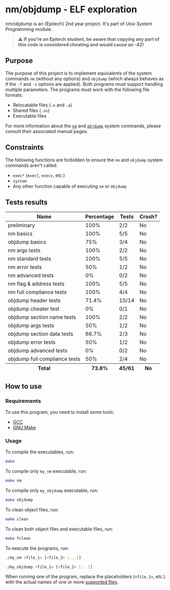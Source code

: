 # nm/objdump - ELF exploration

nm/objdump is an {Epitech} 2nd year project. It's part of *Unix System Programming* module.

> **⚠️ If you're an Epitech student, be aware that copying any part of this code is considered cheating and would cause an -42!**

## Purpose

The purpose of this project is to implement equivalents of the system commands `nm` (without any options) and `objdump` (which always behaves as if the `-f` and `-s` options are applied). Both programs must support handling multiple parameters. The programs must work with the following file formats:
- Relocatable files (`.o` and `.a`)
- Shared files (`.so`)
- Executable files

For more information about the [`nm`](https://man7.org/linux/man-pages/man1/nm.1.html) and [`objdump`](https://man7.org/linux/man-pages/man1/objdump.1.html) system commands, please consult their associated manual pages.

## Constraints

The following functions are forbidden to ensure the `nm` and `objdump` system commands aren't called:
- `exec*` (`execl`, `execv`, etc.)
- `system`
- Any other function capable of executing `nm` or `objdump`

## Tests results

<table>
  <thead>
    <tr>
      <th>Name</th>
      <th>Percentage</th>
      <th>Tests</th>
      <th>Crash?</th>
    </tr>
  </thead>
  <tbody>
    <tr>
      <td>preliminary</td>
      <td>100%</td>
      <td>2/2</td>
      <td>No</td>
    </tr>
    <tr>
      <td>nm basics</td>
      <td>100%</td>
      <td>5/5</td>
      <td>No</td>
    </tr>
    <tr>
      <td>objdump basics</td>
      <td>75%</td>
      <td>3/4</td>
      <td>No</td>
    </tr>
    <tr>
      <td>nm args tests</td>
      <td>100%</td>
      <td>2/2</td>
      <td>No</td>
    </tr>
    <tr>
      <td>nm standard tests</td>
      <td>100%</td>
      <td>5/5</td>
      <td>No</td>
    </tr>
    <tr>
      <td>nm error tests</td>
      <td>50%</td>
      <td>1/2</td>
      <td>No</td>
    </tr>
    <tr>
      <td>nm advanced tests</td>
      <td>0%</td>
      <td>0/2</td>
      <td>No</td>
    </tr>
    <tr>
      <td>nm flag & address tests</td>
      <td>100%</td>
      <td>5/5</td>
      <td>No</td>
    </tr>
    <tr>
      <td>nm full compliance tests</td>
      <td>100%</td>
      <td>4/4</td>
      <td>No</td>
    </tr>
    <tr>
      <td>objdump header tests</td>
      <td>71.4%</td>
      <td>10/14</td>
      <td>No</td>
    </tr>
    <tr>
      <td>objdump cheater test</td>
      <td>0%</td>
      <td>0/1</td>
      <td>No</td>
    </tr>
    <tr>
      <td>objdump section name tests</td>
      <td>100%</td>
      <td>2/2</td>
      <td>No</td>
    </tr>
    <tr>
      <td>objdump args tests</td>
      <td>50%</td>
      <td>1/2</td>
      <td>No</td>
    </tr>
    <tr>
      <td>objdump section data tests</td>
      <td>66.7%</td>
      <td>2/3</td>
      <td>No</td>
    </tr>
    <tr>
      <td>objdump error tests</td>
      <td>50%</td>
      <td>1/2</td>
      <td>No</td>
    </tr>
    <tr>
      <td>objdump advanced tests</td>
      <td>0%</td>
      <td>0/2</td>
      <td>No</td>
    </tr>
    <tr>
      <td>objdump full compliance tests</td>
      <td>50%</td>
      <td>2/4</td>
      <td>No</td>
    </tr>
  </tbody>
  <tfoot>
    <tr>
      <th>Total</th>
      <th>73.8%</th>
      <th>45/61</th>
      <th>No</th>
    </tr>
  </tfoot>
</table>

## How to use

### Requirements

To use this program, you need to install some tools:
- [GCC](https://gcc.gnu.org/)
- [GNU Make](https://www.gnu.org/software/make/)

### Usage

To compile the executables, run:
```sh
make
```

To compile only `my_nm` executable, run:
```sh
make nm
```

To compile only `my_objdump` executable, run:
```sh
make objdump
```

To clean object files, run:
```sh
make clean
```

To clean both object files and executable files, run:
```sh
make fclean
```

To execute the programs, run:
```sh
./my_nm <file_1> [<file_2> [...]]
```
```sh
./my_objdump <file_1> [<file_2> [...]]
```
When running one of the program, replace the placeholders (`<file_1>`, etc.) with the actual names of one or more [supported files](#purpose).
